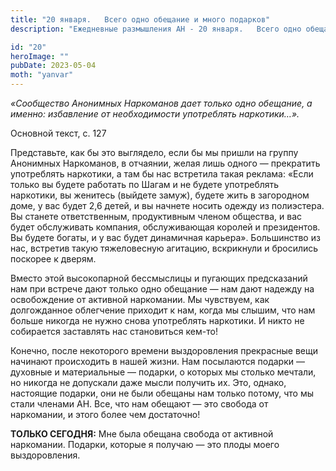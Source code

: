 ```yaml
---
title: "20 января.   Всего одно обещание и много подарков"
description: "Ежедневные размышления АН - 20 января.   Всего одно обещание и много подарков"

id: "20"
heroImage: ""
pubDate: 2023-05-04
moth: "yanvar"
---
```


_«Сообщество Анонимных Наркоманов дает только одно обещание, а именно:
избавление от необходимости употреблять наркотики…»._

Основной текст, с. 127

Представьте, как бы это выглядело, если бы мы пришли на группу Анонимных
Наркоманов, в отчаянии, желая лишь одного — прекратить употреблять наркотики,
а там бы нас встретила такая реклама: «Если только вы будете работать по Шагам
и не будете употреблять наркотики, вы женитесь (выйдете замуж), будете жить в
загородном доме, у вас будет 2,6 детей, и вы начнете носить одежду из
полиэстера. Вы станете ответственным, продуктивным членом общества, и вас
будет обслуживать компания, обслуживающая королей и президентов. Вы будете
богаты, и у вас будет динамичная карьера». Большинство из нас, встретив такую
тяжеловесную агитацию, вскрикнули и бросились поскорее к дверям.

Вместо этой высокопарной бессмыслицы и пугающих предсказаний нам при встрече
дают только одно обещание — нам дают надежду на освобождение от активной
наркомании. Мы чувствуем, как долгожданное облегчение приходит к нам, когда мы
слышим, что нам больше никогда не нужно снова употреблять наркотики. И никто
не собирается заставлять нас становиться кем-то!

Конечно, после некоторого времени выздоровления прекрасные вещи начинают
происходить в нашей жизни. Нам посылаются подарки — духовные и материальные —
подарки, о которых мы столько мечтали, но никогда не допускали даже мысли
получить их. Это, однако, настоящие подарки, они не были обещаны нам только
потому, что мы стали членами АН. Все, что нам обещают — это свобода от
наркомании, и этого более чем достаточно!

**ТОЛЬКО СЕГОДНЯ:** Мне была обещана свобода от активной наркомании. Подарки,
которые я получаю — это плоды моего выздоровления.
